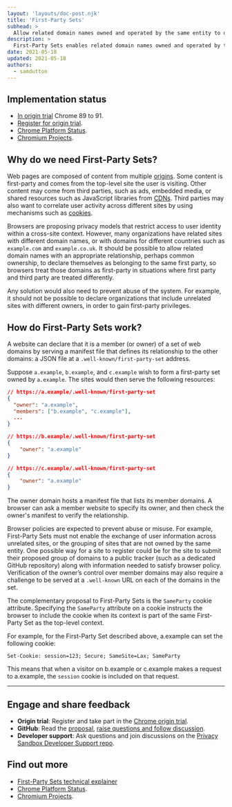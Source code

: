 ```yaml
---
layout: 'layouts/doc-post.njk'
title: 'First-Party Sets'
subhead: >
  Allow related domain names owned and operated by the same entity to declare themselves as belonging to the same first party.
description: >
  First-Party Sets enables related domain names owned and operated by the same entity to declare themselves as belonging to the same first party.
date: 2021-05-18
updated: 2021-05-18
authors:
  - samdutton
---
```



## Implementation status

* [In origin trial](https://web.dev/origin-trials/) Chrome 89 to 91.
* [Register for origin trial](https://developer.chrome.com/origintrials/#/view_trial/988540118207823873).
* [Chrome Platform Status](https://chromestatus.com/feature/5640066519007232).
* [Chromium Projects](https://www.chromium.org/updates/first-party-sets). 


## Why do we need First-Party Sets?

Web pages are composed of content from multiple [origins](/docs/privacy-sandbox/glossary#origin). 
Some content is first-party and comes from the top-level site the user is visiting. Other content 
may come from third parties, such as ads, embedded media, or shared resources such as JavaScript 
libraries from [CDNs](https://www.cloudflare.com/en-gb/learning/cdn/what-is-a-cdn/). Third parties 
may also want to correlate user activity across different sites by using mechanisms such as 
[cookies](/docs/privacy-sandbox/glossary#origin).

Browsers are proposing privacy models that restrict access to user identity within a cross-site 
context. However, many organizations have related sites with different domain names, or with domains 
for different countries such as `example.com` and `example.co.uk`. It should be possible to allow 
related domain names with an appropriate relationship, perhaps common ownership, to declare 
themselves as belonging to the same first party, so browsers treat those domains as first-party in 
situations where first party and third party are treated differently. 

Any solution would also need to prevent abuse of the system. For example, it should not be possible 
to declare organizations that include unrelated sites with different owners, in order to gain 
first-party privileges.

## How do First-Party Sets work?

A website can declare that it is a member (or owner) of a set of web domains by serving a manifest 
file that defines its relationship to the other domains: a JSON file at a 
`.well-known/first-party-set` address.

Suppose `a.example`, `b.example`, and `c.example` wish to form a first-party set owned by 
`a.example`. The sites would then serve the following resources:

```json
// https://a.example/.well-known/first-party-set
{
  "owner": "a.example",
  "members": ["b.example", "c.example"],
  ...
}

// https://b.example/.well-known/first-party-set
{ 
	"owner": "a.example" 
}

// https://c.example/.well-known/first-party-set
{ 
	"owner": "a.example" 
}
```

The owner domain hosts a manifest file that lists its member domains. A browser can ask a member 
website to specify its owner, and then check the owner's manifest to verify the relationship.

Browser policies are expected to prevent abuse or misuse. For example, First-Party Sets must not 
enable the exchange of user information across unrelated sites, or the grouping of sites that are 
not owned by the same entity. One possible way for a site to register could be for the site to submit 
their proposed group of domains to a public tracker (such as a dedicated GitHub repository) along 
with information needed to satisfy browser policy. Verification of the owner’s control over member 
domains may also require a challenge to be served at a `.well-known` URL on each of the domains in 
the set.

The complementary proposal to First-Party Sets is the `SameParty` cookie attribute. Specifying the 
`SameParty` attribute on a cookie instructs the browser to include the cookie when its context is 
part of the same First-Party Set as the top-level context.

For example, for the First-Party Set described above, a.example can set the following cookie:

```Set-Cookie: session=123; Secure; SameSite=Lax; SameParty```

This means that when a visitor on b.example or c.example makes a request to a.example, the `session` 
cookie is included on that request.


---

## Engage and share feedback

* **Origin trial**: Register and take part in the [Chrome origin trial](https://developer.chrome.com/origintrials/#/view_trial/988540118207823873).
* **GitHub**: Read the [proposal](https://github.com/privacycg/first-party-sets), [raise questions and 
follow discussion](https://github.com/privacycg/first-party-sets/issues).
* **Developer support**: Ask questions and join discussions on the 
[Privacy Sandbox Developer Support repo](https://github.com/GoogleChromeLabs/privacy-sandbox-dev-support).


## Find out more

* [First-Party Sets technical explainer](https://github.com/privacycg/first-party-sets)
* [Chrome Platform Status](https://chromestatus.com/feature/5640066519007232).
* [Chromium Projects](https://www.chromium.org/updates/first-party-sets). 
